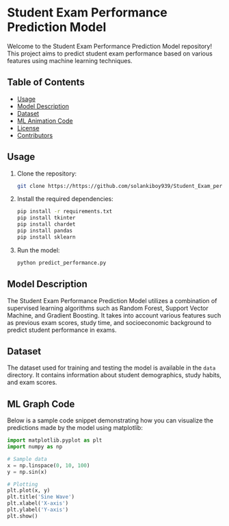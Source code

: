 # Student Exam Performance Prediction Model

Welcome to the Student Exam Performance Prediction Model repository! This project aims to predict student exam performance based on various features using machine learning techniques.

## Table of Contents

- [Usage](#usage)
- [Model Description](#model-description)
- [Dataset](#dataset)
- [ML Animation Code](#ml-animation-code)
- [License](#license)
- [Contributors](#contributors)

## Usage

1. Clone the repository:

    ```bash
    git clone https://https://github.com/solankiboy939/Student_Exam_performance
    ```

2. Install the required dependencies:

    ```bash
    pip install -r requirements.txt
    pip install tkinter
    pip install chardet
    pip install pandas
    pip install sklearn
    ```

3. Run the model:

    ```bash
    python predict_performance.py
    ```

## Model Description

The Student Exam Performance Prediction Model utilizes a combination of supervised learning algorithms such as Random Forest, Support Vector Machine, and Gradient Boosting. It takes into account various features such as previous exam scores, study time, and socioeconomic background to predict student performance in exams.

## Dataset

The dataset used for training and testing the model is available in the `data` directory. It contains information about student demographics, study habits, and exam scores.

## ML Graph Code

Below is a sample code snippet demonstrating how you can visualize the predictions made by the model using matplotlib:

```python
import matplotlib.pyplot as plt
import numpy as np

# Sample data
x = np.linspace(0, 10, 100)
y = np.sin(x)

# Plotting
plt.plot(x, y)
plt.title('Sine Wave')
plt.xlabel('X-axis')
plt.ylabel('Y-axis')
plt.show()
